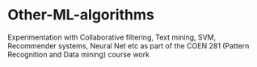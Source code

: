 # Other-ML-algorithms
Experimentation with Collaborative filtering, Text mining, SVM, Recommender systems, Neural Net etc as part of the COEN 281 (Pattern Recognition and Data mining) course work
